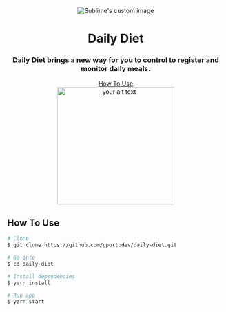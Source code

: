 
<p align="center">
    <img src="https://github.com/gportodev/daily-diet/assets/34238796/9075eb0a-e4a2-4dc5-80af-62ebfd938b19.png" alt="Sublime's custom image"/>
</p>

<h1 align="center">Daily Diet</h1>

<h3 align="center">Daily Diet brings a new way for you to control to register and monitor daily meals.</h3>

<div align="center">
  <a href="#how-to-use">How To Use</a>
</div>

<div align="center">
  
<img width="272" alt="your alt text" src="https://github.com/gportodev/daily-diet/assets/34238796/575f9e10-5d3a-45d1-a3f0-876ce7d3f2e8" />

</div>

## How To Use


```bash
# Clone 
$ git clone https://github.com/gportodev/daily-diet.git

# Go into
$ cd daily-diet

# Install dependencies
$ yarn install

# Run app
$ yarn start
```
